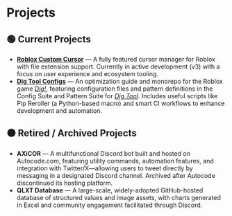 # Projects

## 🟢 Current Projects

- [**Roblox Custom Cursor**](https://github.com/Xelvanta/roblox-custom-cursor) — A fully featured cursor manager for Roblox with file extension support. Currently in active development (v3) with a focus on user experience and ecosystem tooling.
- [**Dig Tool Configs**](https://github.com/AlinaWan/kc-dig-tool-configs) — An optimization guide and monorepo for the Roblox game [*Dig!*](https://www.roblox.com/games/126244816328678), featuring configuration files and pattern definitions in the Config Suite and Pattern Suite for [*Dig Tool*](https://github.com/iamnotbobby/dig-tool). Includes useful scripts like Pip Reroller (a Python-based macro) and smart CI workflows to enhance development and automation.

<!--
## 🟡 Contributions / Collaborations

* [**Dig Tool**](https://github.com/iamnotbobby/dig-tool) — Lorem Ipsum is simply dummy text of the printing and typesetting industry. Lorem Ipsum has been the industry's standard dummy text ever since the 1500s, when an unknown printer took a galley of type and scrambled it to make a type specimen book.
-->

## ⚫ Retired / Archived Projects

- **AXiCOR** — A multifunctional Discord bot built and hosted on Autocode.com, featuring utility commands, automation features, and integration with Twitter/X—allowing users to tweet directly by messaging in a designated Discord channel. Archived after Autocode discontinued its hosting platform.
- **QLXT Database** — A large-scale, widely-adopted GitHub-hosted database of structured values and image assets, with charts generated in Excel and community engagement facilitated through Discord.

<!--
**AlinaWan/AlinaWan** is a ✨ _special_ ✨ repository because its `README.md` (this file) appears on your GitHub profile.

Here are some ideas to get you started:

- 🔭 I’m currently working on ...
- 🌱 I’m currently learning ...
- 👯 I’m looking to collaborate on ...
- 🤔 I’m looking for help with ...
- 💬 Ask me about ...
- 📫 How to reach me: ...
- 😄 Pronouns: ...
- ⚡ Fun fact: ...
-->
